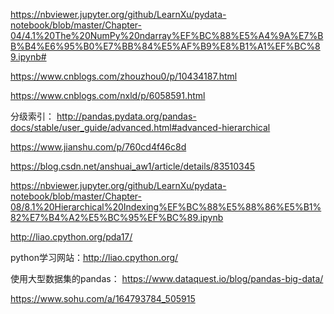 https://nbviewer.jupyter.org/github/LearnXu/pydata-notebook/blob/master/Chapter-04/4.1%20The%20NumPy%20ndarray%EF%BC%88%E5%A4%9A%E7%BB%B4%E6%95%B0%E7%BB%84%E5%AF%B9%E8%B1%A1%EF%BC%89.ipynb#

https://www.cnblogs.com/zhouzhou0/p/10434187.html

https://www.cnblogs.com/nxld/p/6058591.html

分级索引：
http://pandas.pydata.org/pandas-docs/stable/user_guide/advanced.html#advanced-hierarchical

https://www.jianshu.com/p/760cd4f46c8d

https://blog.csdn.net/anshuai_aw1/article/details/83510345

https://nbviewer.jupyter.org/github/LearnXu/pydata-notebook/blob/master/Chapter-08/8.1%20Hierarchical%20Indexing%EF%BC%88%E5%88%86%E5%B1%82%E7%B4%A2%E5%BC%95%EF%BC%89.ipynb

http://liao.cpython.org/pda17/



python学习网站：http://liao.cpython.org/



使用大型数据集的pandas：
https://www.dataquest.io/blog/pandas-big-data/

https://www.sohu.com/a/164793784_505915



